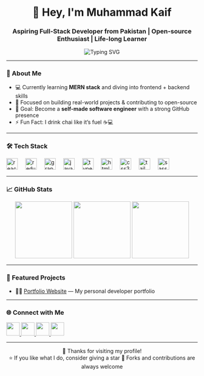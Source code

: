 <h1 align="center">👋 Hey, I'm Muhammad Kaif</h1>
<h3 align="center">Aspiring Full-Stack Developer from Pakistan | Open-source Enthusiast | Life-long Learner</h3>

<p align="center">
  <img src="https://readme-typing-svg.herokuapp.com?font=Fira+Code&duration=2000&pause=1000&color=FEC260&center=true&vCenter=true&width=435&lines=Turning+Ideas+Into+Code;Building+Projects+Every+Day;Future+Full-Stack+Engineer" alt="Typing SVG" />
</p>

---

### 🧠 About Me

- 💻 Currently learning **MERN stack** and diving into frontend + backend skills  
- 🚀 Focused on building real-world projects & contributing to open-source  
- 🎯 Goal: Become a **self-made software engineer** with a strong GitHub presence  
- ⚡ Fun Fact: I drink chai like it’s fuel ☕💻

---

### 🛠️ Tech Stack

<div align="left">
  <img src="https://cdn.jsdelivr.net/gh/devicons/devicon/icons/react/react-original.svg" height="30" width="30" alt="react logo"  />
  <img width="12" />
  <img src="https://cdn.jsdelivr.net/gh/devicons/devicon/icons/redux/redux-original.svg" height="30" width="30" alt="redux logo"  />
  <img width="12" />
  <img src="https://cdn.jsdelivr.net/gh/devicons/devicon/icons/graphql/graphql-plain.svg" height="30" width="30" alt="graphql logo"  />
  <img width="12" />
  <img src="https://cdn.jsdelivr.net/gh/devicons/devicon/icons/javascript/javascript-original.svg" height="30" width="30" alt="javascript logo"  />
  <img width="12" />
  <img src="https://cdn.jsdelivr.net/gh/devicons/devicon/icons/typescript/typescript-original.svg" height="30" width="30" alt="typescript logo"  />
  <img width="12" />
  <img src="https://cdn.jsdelivr.net/gh/devicons/devicon/icons/html5/html5-original.svg" height="30" width="30" alt="html5 logo"  />
  <img width="12" />
  <img src="https://cdn.jsdelivr.net/gh/devicons/devicon/icons/css3/css3-original.svg" height="30" width="30" alt="css3 logo"  />
  <img width="12" />
  <img src="https://cdn.jsdelivr.net/gh/devicons/devicon/icons/tailwindcss/tailwindcss-original-wordmark.svg" height="30" width="30" alt="tailwindcss logo"  />
  <img width="12" />
  <img src="https://cdn.jsdelivr.net/gh/devicons/devicon/icons/sass/sass-original.svg" height="30" width="30" alt="sass logo"  />
</div>

---

### 📈 GitHub Stats

<div align="center">
  <img src="https://github-readme-stats.vercel.app/api?username=mkaifnadeem&show_icons=true&theme=dracula&count_private=true&include_all_commits=true" height="150" />
  <img src="https://streak-stats.demolab.com?user=mkaifnadeem&theme=dracula&hide_border=false&border_radius=5" height="150" />
  <img src="https://github-readme-stats.vercel.app/api/top-langs?username=mkaifnadeem&layout=compact&theme=dracula&langs_count=6" height="150" />
</div>

---

### 💼 Featured Projects

- 🧑‍💼 [Portfolio Website](https://mkaifnadeem.github.io/) — My personal developer portfolio

---

### 🌐 Connect with Me

<div align="left">
  <a href="https://www.instagram.com/mkaif_nadeem/" target="_blank">
    <img src="https://img.shields.io/static/v1?message=Instagram&logo=instagram&label=&color=E4405F&logoColor=white&labelColor=&style=for-the-badge" height="35" />
  </a>
  <a href="mailto:mkaifnadeem024@gmail.com" target="_blank">
    <img src="https://img.shields.io/static/v1?message=Gmail&logo=gmail&label=&color=D14836&logoColor=white&labelColor=&style=for-the-badge" height="35" />
  </a>
  <a href="https://www.linkedin.com/in/mkaifnadeem" target="_blank">
    <img src="https://img.shields.io/static/v1?message=LinkedIn&logo=linkedin&label=&color=0077B5&logoColor=white&labelColor=&style=for-the-badge" height="35" />
  </a>
  <a href="https://x.com/mkaif_nadeem" target="_blank">
    <img src="https://img.shields.io/static/v1?message=Twitter&logo=twitter&label=&color=1DA1F2&logoColor=white&labelColor=&style=for-the-badge" height="35" />
  </a>
</div>

---

<p align="center">
  💖 Thanks for visiting my profile!  
  <br>
  ⭐ If you like what I do, consider giving a star  
  🔁 Forks and contributions are always welcome
</p>

